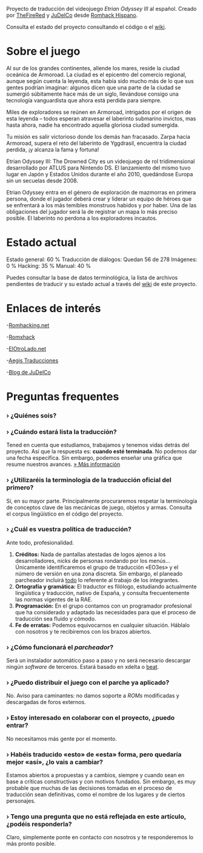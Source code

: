 Proyecto de traducción del videojuego *Etrian Odyssey III* al español. Creado por [TheFireRed](https://github.com/TheFireRed) y [JuDelCo](https://github.com/JuDelCo) desde [Romhack Hispano](http://www.romhackhispano.org).

Consulta el estado del proyecto consultando el código o el [wiki](https://github.com/AegisTrad/EO3es/wiki).

# Sobre el juego

Al sur de los grandes continentes, allende los mares, reside la ciudad oceánica de Armoroad. La ciudad es el epicentro del comercio regional, aunque según cuenta la leyenda, esta había sido mucho más de lo que sus gentes podrían imaginar: algunos dicen que una parte de la ciudad se sumergió súbitamente hace más de un siglo, llevándose consigo una tecnología vanguardista que ahora está perdida para siempre.

Miles de exploradores se reúnen en Armoroad, intrigados por el origen de esta leyenda – todos esperan atravesar el laberinto submarino invictos, mas hasta ahora, nadie ha encontrado aquella gloriosa ciudad sumergida.

Tu misión es salir victorioso donde los demás han fracasado. Zarpa hacia Armoroad, supera el reto del laberinto de Yggdrasil, encuentra la ciudad perdida, ¡y alcanza la fama y fortuna!

Etrian Odyssey III: The Drowned City es un videojuego de rol tridimensional desarrollado por ATLUS para Nintendo DS. El lanzamiento del mismo tuvo lugar en Japón y Estados Unidos durante el año 2010, quedándose Europa sin un secuelas desde 2008.

Etrian Odyssey entra en el género de exploración de mazmorras en primera persona, donde el jugador deberá crear y liderar un equipo de héroes que se enfrentará a los más temibles monstruos habidos y por haber. Una de las obligaciones del jugador será la de registrar un mapa lo más preciso posible. El laberinto no perdona a los exploradores incautos.

# Estado actual

Estado general: 60 %
Traducción de diálogos: Quedan 56 de 278
Imágenes: 0 %
Hacking: 35 %
Manual: 40 %

Puedes consultar la base de datos terminológica, la lista de archivos pendientes de traducir y su estado actual a través del [wiki]() de este proyecto.

# Enlaces de interés

-[Romhacking.net](http://www.romhacking.net/forum/)

-[Romxhack](http://romxhack.esforos.com/etrian-odyssey-iii-t311)

-[ElOtroLado.net](http://www.elotrolado.net/hilo_traduccion-etrian-odyssey-iii-50_1841176)

-[Aegis Traducciones](http://romxhack.esforos.com/portal.php)

-[Blog de JuDelCo](http://judelco.wordpress.com/)

# Preguntas frequentes

### › ¿Quiénes sois?


### › ¿Cuándo estará lista la traducción?

Tened en cuenta que estudiamos, trabajamos y tenemos vidas detrás del proyecto. Así que la respuesta es: <strong>cuando esté terminada</strong>. No podemos dar una fecha específica. Sin embargo, podemos enseñar una gráfica que resume nuestros avances.
<a title="Estado actual" href="http://eo3es.wordpress.com/faq/estado-actual/">» Más información</a>

### › ¿Utilizaréis la terminología de la traducción oficial del primero?

Sí, en su mayor parte. Principalmente procuraremos respetar la terminología de conceptos clave de las mecánicas de juego, objetos y armas. Consulta el corpus lingüístico en el código del proyecto.

### › ¿Cuál es vuestra política de traducción?

Ante todo, profesionalidad.

<ol>
	<li><strong>Créditos:</strong> Nada de pantallas atestadas de logos ajenos a los desarrolladores, nicks de personas rondando por los menús... Únicamente identificaremos el grupo de traducción «EO3es» y el número de versión en una zona discreta. Sin embargo, el planeado parcheador incluirá <span style="text-decoration:underline;">todo</span> lo referente al trabajo de los integrantes.</li>
	<li><strong>Ortografía y gramática:</strong> El traductor es filólogo, estudiando actualmente lingüística y traducción, nativo de España, y consulta frecuentemente las normas vigentes de la RAE.</li>
	<li><strong>Programación:</strong> En el grupo contamos con un programador profesional que ha considerado y adaptado las necesidades para que el proceso de traducción sea fluido y cómodo.</li>
	<li><strong>Fe de erratas:</strong> Podemos equivocarnos en cualquier situación. Háblalo con nosotros y te recibiremos con los brazos abiertos.</li>
</ol>

### › ¿Cómo funcionará el <em>parcheador</em>?

Será un instalador automático paso a paso y no será necesario descargar ningún <em>software</em> de terceros. Estará basado en xdelta o <a href="http://byuu.org/programming/beat/" target="_blank">beat</a>.

### › ¿Puedo distribuir el juego con el parche ya aplicado?

No. Aviso para caminantes: no damos soporte a <em>ROMs</em> modificadas y descargadas de foros externos.

### › Estoy interesado en colaborar con el proyecto, ¿puedo entrar?

No necesitamos más gente por el momento.

### › Habéis traducido «esto» de «esta» forma, pero quedaría mejor «así», ¿lo vais a cambiar?

Estamos abiertos a propuestas y a cambios, siempre y cuando sean en base a críticas constructivas y con motivos fundados. Sin embargo, es muy probable que muchas de las decisiones tomadas en el proceso de traducción sean definitivas, como el nombre de los lugares y de ciertos personajes.

### › Tengo una pregunta que no está reflejada en este artículo, ¿podéis responderla?

Claro, simplemente ponte en contacto con nosotros y te responderemos lo más pronto posible.
